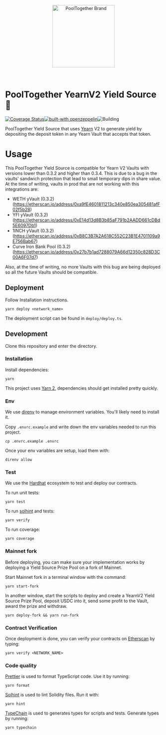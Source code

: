 <p align="center">
  <a href="https://github.com/pooltogether/pooltogether--brand-assets">
    <img src="https://github.com/pooltogether/pooltogether--brand-assets/blob/977e03604c49c63314450b5d432fe57d34747c66/logo/pooltogether-logo--purple-gradient.png?raw=true" alt="PoolTogether Brand" style="max-width:100%;" width="200">
  </a>
</p>

<br />

# PoolTogether YearnV2 Yield Source 👻

[![Coverage Status](https://coveralls.io/repos/github/jmonteer/pooltogether-yearnv2-yield-source/badge.svg?branch=first_iteration)](https://coveralls.io/github/jmonteer/pooltogether-yearnv2-yield-source?branch=first_iteration)[![built-with openzeppelin](https://img.shields.io/badge/built%20with-OpenZeppelin-3677FF)](https://docs.openzeppelin.com/)![Building](https://github.com/jmonteer/pooltogether-yearnv2-yield-source/actions/workflows/main.yml/badge.svg)


PoolTogether Yield Source that uses [Yearn](https://yearn.finance/) V2 to generate yield by depositing the deposit token in any Yearn Vault that accepts that token.

# Usage
This PoolTogether Yield Source is compatible for Yearn V2 Vaults with versions lower than 0.3.2 and higher than 0.3.4. This is due to a bug in the vaults' sandwich protection that lead to small temporary dips in share value. At the time of writing, vaults in prod that are not working with this integrations are:
- WETH yVault (0.3.2) (https://etherscan.io/address/0xa9fE4601811213c340e850ea305481afF02f5b28)
- YFI yVault (0.3.2) (https://etherscan.io/address/0xE14d13d8B3b85aF791b2AADD661cDBd5E6097Db1)
- 1INCH yVault (0.3.2) (https://etherscan.io/address/0xB8C3B7A2A618C552C23B1E4701109a9E756Bab67)
- Curve Iron Bank Pool (0.3.2) (https://etherscan.io/address/0x27b7b1ad7288079A66d12350c828D3C00A6F07d7)

Also, at the time of writing, no more Vaults with this bug are being deployed so all the future Vaults should be compatible.

## Deployment
Follow Installation instructions.

`yarn deploy <network_name>`

The deployment script can be found in `deploy/deploy.ts`.

## Development

Clone this repository and enter the directory.

### Installation

Install dependencies:

```
yarn
```

This project uses [Yarn 2](https://yarnpkg.com), dependencies should get installed pretty quickly.

### Env

We use [direnv](https://direnv.net) to manage environment variables. You'll likely need to install it.

Copy `.envrc.example` and write down the env variables needed to run this project.
```
cp .envrc.example .envrc
```

Once your env variables are setup, load them with:
```
direnv allow
```

### Test

We use the [Hardhat](https://hardhat.org) ecosystem to test and deploy our contracts.

To run unit tests:

```
yarn test
```

To run [solhint](https://protofire.github.io/solhint/) and tests:

```
yarn verify
```

To run coverage:

```
yarn coverage
```

### Mainnet fork

Before deploying, you can make sure your implementation works by deploying a Yield Source Prize Pool on a fork of Mainnet.

Start Mainnet fork in a terminal window with the command:

```
yarn start-fork
```

In another window, start the scripts to deploy and create a YearnV2 Yield Source Prize Pool, deposit USDC into it, send some profit to the Vault, award the prize and withdraw. 

```
yarn deploy-fork && yarn run-fork
```

### Contract Verification

Once deployment is done, you can verify your contracts on [Etherscan](https://etherscan.io) by typing:

```
yarn verify <NETWORK_NAME>
```

### Code quality

[Prettier](https://prettier.io) is used to format TypeScript code. Use it by running:

```
yarn format
```

[Solhint](https://protofire.github.io/solhint/) is used to lint Solidity files. Run it with:
```
yarn hint
```

[TypeChain](https://github.com/ethereum-ts/Typechain) is used to generates types for scripts and tests. Generate types by running:
```
yarn typechain
```
